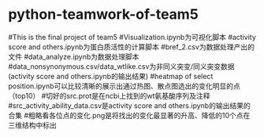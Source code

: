 # python-teamwork-of-team5
#This is the final project of team5
#Visualization.ipynb为可视化脚本
#activity score and others.ipynb为蛋白质活性的计算脚本
#bref_2.csv为数据处理产出的文件
#data_analyze.ipynb为数据处理脚本
#data_nonsynonymous.csv/data_wtlike.csv为非同义突变/同义突变数据(activity score and others.ipynb的输出结果)
#heatmap of select position.ipynb可以比较清晰的展示出通过热图、散点图选出的变化明显的点（top10）
#切好的src.prot是在ncbi上找到的wt氨基酸序列及注释
#src_activity_ability_data.csv是activity score and others.ipynb的输出结果的合集
#粗略看各位点的变化.png是将找出的变化最显著的升高、降低的10个点在三维结构中标出
